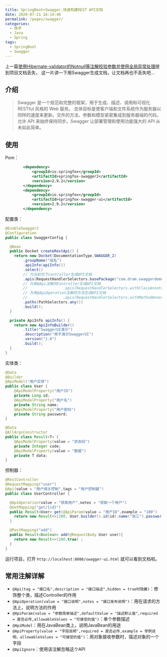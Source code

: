 ```yaml
---
title: SpringBoot+Swagger,快速构建REST API文档
date: 2020-07-21 16:14:40
permalink: /pages/swagger/
categories: 
  - 技术 
  - Java
  - Spring
tags: 
  - SpringBoot
  - Swagger
---
```

上一篇[使用Hibernate-validator的Notnull等注解校验参数并使用全局异常处理](/pages/Hibernate-validator/)提到项目文档丢失，
这一片讲一下用Swagger生成文档，让文档再也不丢失吧...
<!-- more -->
## 介绍
>   Swagger 是一个规范和完整的框架，用于生成、描述、调用和可视化 RESTful 风格的 Web 服务。
  总体目标是使客户端和文件系统作为服务器以同样的速度来更新。文件的方法、参数和模型紧密集成到服务器端的代码，允许 API 来始终保持同步。Swagger 让部署管理和使用功能强大的 API 从未如此简单。
## 使用
Pom：
```xml
        <dependency>
            <groupId>io.springfox</groupId>
            <artifactId>springfox-swagger2</artifactId>
            <version>2.9.2</version>
        </dependency>
        <dependency>
            <groupId>io.springfox</groupId>
            <artifactId>springfox-swagger-ui</artifactId>
            <version>2.9.2</version>
        </dependency> 
```
配置类：
```java
@EnableSwagger2
@Configuration
public class SwaggerConfig {

  @Bean
  public Docket createRestApi() {
    return new Docket(DocumentationType.SWAGGER_2)
        .groupName("组名")
        .apiInfo(apiInfo())
        .select()
        // 为当前包下controller生成API文档
        .apis(RequestHandlerSelectors.basePackage("com.dram.swaggerdemo.controller"))
        // 为有@Api注解的Controller生成API文档
        //                .apis(RequestHandlerSelectors.withClassAnnotation(Api.class))
        // 为有@ApiOperation注解的方法生成API文档
        //                .apis(RequestHandlerSelectors.withMethodAnnotation(ApiOperation.class))
        .paths(PathSelectors.any())
        .build();
  }

  private ApiInfo apiInfo() {
    return new ApiInfoBuilder()
        .title("SwaggerUI演示")
        .description("用于演示SwaggerUI")
        .version("1.0")
        .build();
  }
}
```
实体类：
```java
@Data
@Builder
@ApiModel("用户实体")
public class User {
    @ApiModelProperty("用户ID")
    private Long id;
    @ApiModelProperty("用户名")
    private String name;
    @ApiModelProperty("用户密码")
    private String password;
}

@Data
@AllArgsConstructor
public class Result<T> {
    @ApiModelProperty(value = "状态码")
    private Integer code;
    @ApiModelProperty(value = "数据")
    private T data;
}
```
控制器：
```java
@RestController
@RequestMapping("user")
@Api(value = "用户相关控制",tags = "用户控制器")
public class UserController {

  @ApiOperation(value = "获取用户",notes = "获取一个用户")
  @GetMapping("get/{id}")
  public Result<User> get(@ApiParam(value = "用户ID",example = "100")    @PathVariable Long id) {
    return new Result<>(200, User.builder().id(id).name("张三").password("1234").build());
  }

  @PostMapping("add")
  public Result<Boolean> add(@RequestBody User user){
    return new Result<>(200,true) ;
  }
}

```
运行项目，打开 ```http://localhost:8088/swagger-ui.html``` 就可以看到文档啦。

## 常用注解详解
- ```@Api(tag = "接口名",description = "接口描述",hidden = true时隐藏)```：修饰整个类，描述Controller的作用
- ```@ApiOperation(value = "接口说明",notes = "接口发布说明")```：用在请求的方法上，说明方法的作用 
- ```@ApiParam(value = "参数简单描述",defaultValue = "描述默认值",required = 是否必传,allowableValues = "可接受的值")```：单个参数描述
- ```@ApiModel```：用在JavaBean类上，说明JavaBean的用途
- ```@ApiProperty(value = "字段说明",required = 是否必传,example = 举例说明，allowableValues = "可接受的值")```：用对象接收参数时，描述对象的一个字段
- ```@ApiIgnore```：使用该注解忽略这个API 